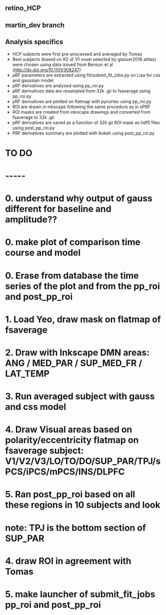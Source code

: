 ## retino_HCP

martin_dev branch
-----------------

## Analysis specifics
- HCP subjects were first pre-processed and averaged by Tomas
- Best subjects (based on R2 of V1 voxel selected by glasser2016 attlas) were chosen using data
  issued from Benson et al (http://dx.doi.org/10.1101/308247)
- pRF parameters are extracted using fit/submit_fit_jobs.py on Lisa for css and gaussian model
- pRF derivatives are analysed using pp_roi.py
- pRF derivatives data are resampled from 32k .gii to fsaverage using pp_roi.py
- pRF derivatives are plotted on flatmap with pycortex using pp_roi.py
- ROI are drawn in inkscape following the same procedure as in nPRF
- ROI masks are created from inkscape drawings and converted from fsaverage to 32k .gii
- pRF derivatives are saved as a function of 32k gii ROI mask as hdf5 files using post_pp_roi.py
- PRF derivatives summary are plotted with bokeh using post_pp_roi.py


# TO DO
# -----
# 0. understand why output of gauss different for baseline and amplitude??
# 0. make plot of comparison time course and model
# 0. Erase from database the time series of the plot and from the pp_roi and post_pp_roi


# 1. Load Yeo, draw mask on flatmap of fsaverage
# 2. Draw with Inkscape DMN areas: ANG / MED_PAR / SUP_MED_FR / LAT_TEMP
# 3. Run averaged subject with gauss and css model
# 4. Draw Visual areas based on polarity/eccentricity flatmap on fsaverage subject: V1/V2/V3/LO/TO/DO/SUP_PAR/TPJ/sPCS/iPCS/mPCS/INS/DLPFC
# 5. Ran post_pp_roi based on all these regions in 10 subjects and look

# note: TPJ is the bottom section of SUP_PAR
# 4. draw ROI in agreement with Tomas
# 5. make launcher of submit_fit_jobs pp_roi and post_pp_roi

